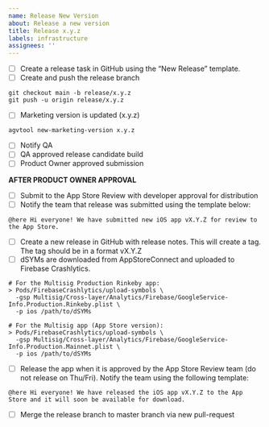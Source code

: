 ```yaml
---
name: Release New Version
about: Release a new version
title: Release x.y.z
labels: infrastructure
assignees: ''
---
```



- [ ] Create a release task in GitHub using the “New Release” template.
- [ ] Create and push the release branch
```
git checkout main -b release/x.y.z
git push -u origin release/x.y.z
```
- [ ] Marketing version is updated (x.y.z) 
```
agvtool new-marketing-version x.y.z
```
- [ ] Notify QA
- [ ] QA approved release candidate build
- [ ] Product Owner approved submission

**AFTER PRODUCT OWNER APPROVAL**

- [ ] Submit to the App Store Review with developer approval for distribution
- [ ] Notify the team that release was submitted using the template below:
```
@here Hi everyone! We have submitted new iOS app vX.Y.Z for review to the App Store.
```
- [ ] Create a new release in GitHub with release notes. This will create a tag. The tag should be in a format vX.Y.Z
- [ ] dSYMs are downloaded from AppStoreConnect and uploaded to Firebase Crashlytics.
```
# For the Multisig Production Rinkeby app:
> Pods/FirebaseCrashlytics/upload-symbols \
  -gsp Multisig/Cross-layer/Analytics/Firebase/GoogleService-Info.Production.Rinkeby.plist \
  -p ios /path/to/dSYMs
 
# For the Multisig app (App Store version):
> Pods/FirebaseCrashlytics/upload-symbols \
  -gsp Multisig/Cross-layer/Analytics/Firebase/GoogleService-Info.Production.Mainnet.plist \
  -p ios /path/to/dSYMs
```
- [ ] Release the app when it is approved by the App Store Review team (do not release on Thu/Fri). Notify the team using the following template:
```
@here Hi everyone! We have released the iOS app vX.Y.Z to the App Store and it will soon be available for download.
```
- [ ]  Merge the release branch to master branch via new pull-request
